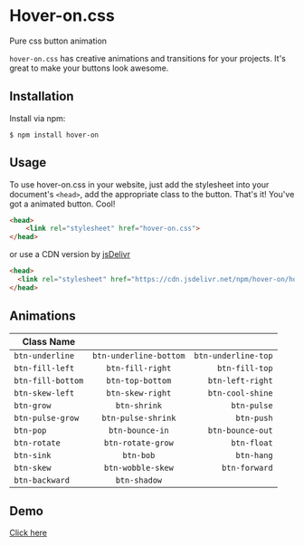 # Hover-on.css
Pure css button animation

`hover-on.css` has creative animations and transitions for your projects. It's great to make your buttons look awesome.

## Installation
Install via npm:

`$ npm install hover-on`

## Usage
To use hover-on.css in your website, just add the stylesheet into your document's `<head>`, add the appropriate class to the button. That's it! You've got a animated button. Cool!

```html
<head>
    <link rel="stylesheet" href="hover-on.css">
</head>
```
or use a CDN version by [jsDelivr](https://cdn.jsdelivr.net/npm/hover-on/components.css)

```html
<head>
  <link rel="stylesheet" href="https://cdn.jsdelivr.net/npm/hover-on/hover-on.css">
</head>
```

## Animations

| Class Name       |                        |                     |
| ---------------  |:---------------------: | ------------------: |
| `btn-underline`  | `btn-underline-bottom` | `btn-underline-top` |
| `btn-fill-left`  | `btn-fill-right`       | `btn-fill-top`      |
| `btn-fill-bottom`| `btn-top-bottom`       | `btn-left-right`    |
| `btn-skew-left`  | `btn-skew-right`       | `btn-cool-shine`    |
| `btn-grow`       | `btn-shrink`           | `btn-pulse`         |
| `btn-pulse-grow` | `btn-pulse-shrink`     | `btn-push`          |
| `btn-pop`        | `btn-bounce-in`        | `btn-bounce-out`    |
| `btn-rotate`     | `btn-rotate-grow`      | `btn-float`         | 
| `btn-sink`       | `btn-bob`              | `btn-hang`          | 
| `btn-skew`       | `btn-wobble-skew`      | `btn-forward`       | 
| `btn-backward`   | `btn-shadow`           |                     | 

## Demo

[Click here](https://hover.knowankit.com/)